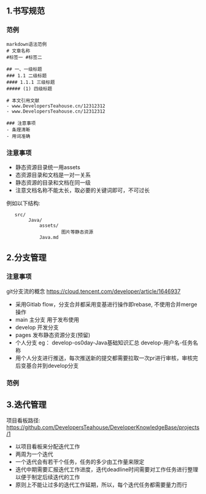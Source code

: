 
## 1.书写规范

### 范例

```
markdown语法范例
# 文章名称
#标签一 #标签二

## 一、一级标题
### 1.1 二级标题
#### 1.1.1 三级标题
##### (1) 四级标题

# 本文引用文献
- www.DevelopersTeahouse.cn/12312312
- www.DevelopersTeahouse.cn/12312312

### 注意事项
- 条理清晰
- 用词准确
```

### 注意事项
- 静态资源目录统一用assets
- 态资源目录和文档是一对一关系
- 静态资源的目录和文档在同一级
- 注意文档名称不能太长，取必要的关键词即可，不可过长

例如以下结构:
```
   src/
        Java/
            assets/
                    图片等静态资源
            Java.md
```

## 2.分支管理

### 注意事项

git分支流的概念 https://cloud.tencent.com/developer/article/1646937

- 采用Gitlab flow，分支合并都采用变基进行操作即rebase, 不使用合并merge操作
- main 主分支 用于发布使用
- develop 开发分支
- pages 发布静态资源分支(预留)
- 个人分支 eg： develop-os0day-Java基础知识汇总   develop-用户名-任务名称
- 用个人分支进行推送，每次推送新的提交都需要拉取一次pr进行审核，审核完后变基合并到develop分支

### 范例




## 3.迭代管理
项目看板路径: https://github.com/DevelopersTeahouse/DeveloperKnowledgeBase/projects/1
- 以项目看板来分配迭代工作
- 两周为一个迭代
- 一个迭代会有若干个任务，任务的多少由工作量来限定
- 迭代中期需要汇报迭代工作进度，迭代deadline时间需要对工作任务进行整理以便于制定后续迭代的工作
- 原则上不能让过多的迭代工作延期，所以，每个迭代任务都需要量力而行
